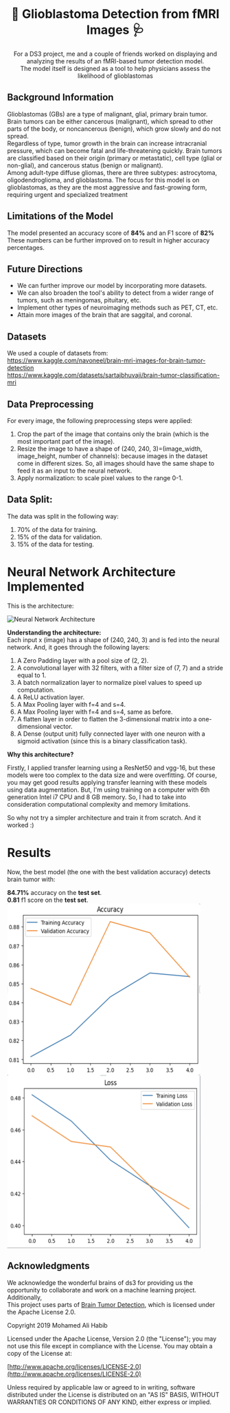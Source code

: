 <h1 align=center>🧠 Glioblastoma Detection from fMRI Images 🩺</h1>
<p align=center>
For a DS3 project, me and a couple of friends worked on displaying and analyzing the results of an fMRI-based tumor detection model.<br>
The model itself is designed as a tool to help physicians assess the likelihood of glioblastomas<br> </p>

## Background Information
<p align=left> 
Glioblastomas (GBs) are a type of malignant, glial, primary brain tumor. Brain tumors can be either cancerous (malignant), which spread to other parts of the body, or noncancerous (benign), which grow slowly and do not spread.<br>
Regardless of type, tumor growth in the brain can increase intracranial pressure, which can become fatal and life-threatening quickly. Brain tumors are classified based on their origin (primary or metastatic), cell type (glial or non-glial), and cancerous status (benign or malignant).<br>
Among adult-type diffuse gliomas, there are three subtypes: astrocytoma, oligodendroglioma, and glioblastoma. The focus for this model is on glioblastomas, as they are the most aggressive and fast-growing form, requiring urgent and specialized treatment<br></p>

## Limitations of the Model
<p align=left>
The model presented an accuracy score of <b>84%</b> and an F1 score of <b>82%</b><br>
These numbers can be further improved on to result in higher accuracy percentages.<br></p>

## Future Directions
- We can further improve our model by incorporating more datasets.<br>
- We can also broaden the tool's ability to detect from a wider range of tumors, such as meningomas, pituitary, etc.<br>
- Implement other types of neuroimaging methods such as PET, CT, etc. <br>
- Attain more images of the brain that are saggital, and coronal.

## Datasets
We used a couple of datasets from:<br>
https://www.kaggle.com/navoneel/brain-mri-images-for-brain-tumor-detection<br>
https://www.kaggle.com/datasets/sartajbhuvaji/brain-tumor-classification-mri<br>

## Data Preprocessing

For every image, the following preprocessing steps were applied:

1. Crop the part of the image that contains only the brain (which is the most important part of the image).
2. Resize the image to have a shape of (240, 240, 3)=(image_width, image_height, number of channels): because images in the dataset come in different sizes. So, all images should have the same shape to feed it as an input to the neural network.
3. Apply normalization: to scale pixel values to the range 0-1.

## Data Split:

The data was split in the following way:
1. 70% of the data for training.
2. 15% of the data for validation.
3. 15% of the data for testing.

# Neural Network Architecture Implemented

This is the architecture:

![Neural Network Architecture](convnet_architecture.jpg)

**Understanding the architecture:**<br>
Each input x (image) has a shape of (240, 240, 3) and is fed into the neural network. And, it goes through the following layers:<br>

1. A Zero Padding layer with a pool size of (2, 2).
2. A convolutional layer with 32 filters, with a filter size of (7, 7) and a stride equal to 1.
3. A batch normalization layer to normalize pixel values to speed up computation.
4. A ReLU activation layer.
5. A Max Pooling layer with f=4 and s=4.
6. A Max Pooling layer with f=4 and s=4, same as before.
7. A flatten layer in order to flatten the 3-dimensional matrix into a one-dimensional vector.
8. A Dense (output unit) fully connected layer with one neuron with a sigmoid activation (since this is a binary classification task).

**Why this architecture?**<br>

Firstly, I applied transfer learning using a ResNet50 and vgg-16, but these models were too complex to the data size and were overfitting. Of course, you may get good results applying transfer learning with these models using data augmentation. But, I'm using training on a computer with 6th generation Intel i7 CPU and 8 GB memory. So, I had to take into consideration computational complexity and memory limitations.<br>

So why not try a simpler architecture and train it from scratch. And it worked :)

# Results

Now, the best model (the one with the best validation accuracy) detects brain tumor with:<br>

**84.71%** accuracy on the **test set**.<br>
**0.81** f1 score on the **test set**.<br>
<img src="Accuracy.png" alt="Accuracy" width=450px height= 400px align=center>
<img src="Loss.png" alt="Loss" width=450px height= 400px align=center>

## Acknowledgments
We acknowledge the wonderful brains of ds3 for providing us the opportunity to collaborate and work on a machine learning project. <br>
Additionally, <br>
This project uses parts of [Brain Tumor Detection](https://github.com/MohamedAliHabib/Brain-Tumor-Detection), which is licensed under the Apache License 2.0.

Copyright 2019 Mohamed Ali Habib

Licensed under the Apache License, Version 2.0 (the "License");
you may not use this file except in compliance with the License.
You may obtain a copy of the License at:

[http://www.apache.org/licenses/LICENSE-2.0](http://www.apache.org/licenses/LICENSE-2.0)

Unless required by applicable law or agreed to in writing, software
distributed under the License is distributed on an "AS IS" BASIS,
WITHOUT WARRANTIES OR CONDITIONS OF ANY KIND, either express or implied.


